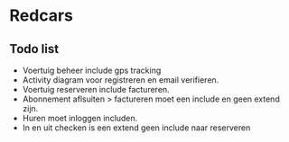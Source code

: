 # Redcars

## Todo list

* Voertuig beheer include gps tracking
* Activity diagram voor registreren en email verifieren.
* Voertuig reserveren include factureren.
* Abonnement aflsuiten > factureren moet een include en geen extend zijn.
* Huren moet inloggen includen.
* In en uit checken is een extend geen include naar reserveren

